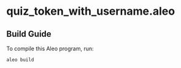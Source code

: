# quiz_token_with_username.aleo

## Build Guide

To compile this Aleo program, run:
```bash
aleo build
```

